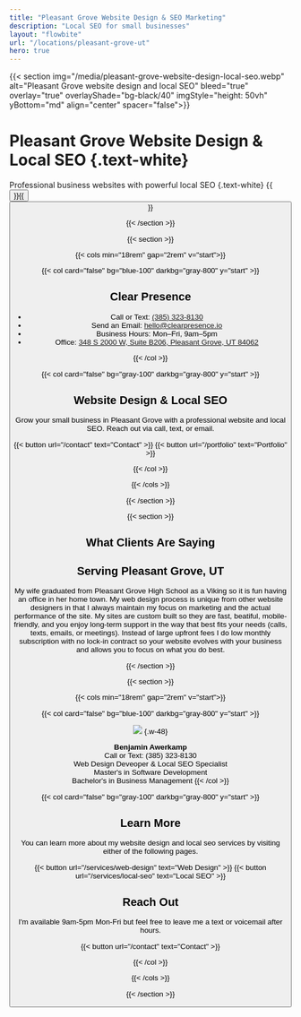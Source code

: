 ```yaml
---
title: "Pleasant Grove Website Design & SEO Marketing"
description: "Local SEO for small businesses"
layout: "flowbite"
url: "/locations/pleasant-grove-ut"
hero: true
---
```

{{< section img="/media/pleasant-grove-website-design-local-seo.webp" alt="Pleasant Grove website design and local SEO" bleed="true" overlay="true" overlayShade="bg-black/40" imgStyle="height: 50vh" yBottom="md" align="center" spacer="false">}}
# Pleasant Grove Website Design & Local SEO {.text-white}
Professional business websites with powerful local SEO
{.text-white}
{{<button url="/services/website-design" text="Web Design">}}{{<button url="/services/local-seo" text="Local SEO">}}

{{< /section >}}


{{< section >}}

{{< cols min="18rem" gap="2rem" v="start">}}

{{< col card="false" bg="blue-100" darkbg="gray-800" y="start" >}}

## Clear Presence
- Call or Text: <a href="tel:+13853238130">(385) 323-8130</a>
- Send an Email: <a href="mailto:hello@clearpresence.io">hello@clearpresence.io</a>
- Business Hours: Mon–Fri, 9am–5pm
- Office: <a href="https://www.google.com/maps/place/348+S+2000+W+b206,+Pleasant+Grove,+UT+84062" target="_blank" rel="noopener">348 S 2000 W, Suite B206, Pleasant Grove, UT 84062</a>

{{< /col >}}

{{< col card="false" bg="gray-100" darkbg="gray-800" y="start" >}}

## Website Design & Local SEO

Grow your small business in Pleasant Grove with a professional website and local SEO. Reach out via call, text, or email.

{{< button url="/contact" text="Contact" >}} {{< button url="/portfolio" text="Portfolio" >}}

{{< /col >}}

{{< /cols >}}

{{< /section >}}

{{< section >}}

## What Clients Are Saying

<!-- Elfsight Google Reviews | Rank Utah -->
<script src="https://static.elfsight.com/platform/platform.js" async></script>
<div class="elfsight-app-caff5808-5afd-415b-b8a6-19ebf5a9e552" data-elfsight-app-lazy></div>

## Serving Pleasant Grove, UT

My wife graduated from Pleasant Grove High School as a Viking so it is fun having an office in her home town. My web design process is unique from other website designers in that I always maintain my focus on marketing and the actual performance of the site. My sites are custom built so they are fast, beatiful, mobile-friendly, and you enjoy long-term support in the way that best fits your needs (calls, texts, emails, or meetings). Instead of large upfront fees I do low monthly subscription with no lock-in contract so your website evolves with your business and allows you to focus on what you do best.

{{< /section >}}


{{< section >}}

{{< cols min="18rem" gap="2rem" v="start">}}

{{< col card="false" bg="blue-100" darkbg="gray-800" y="start" >}}


![](/media/utah-seo-specialist-web-design-expert-profile-picture.jpg)
{.w-48}

**Benjamin Awerkamp** <br>
Call or Text: (385) 323-8130 <br>
Web Design Deveoper & Local SEO Specialist <br>
Master's in Software Development <br>
Bachelor's in Business Management
{{< /col >}}

{{< col card="false" bg="gray-100" darkbg="gray-800" y="start" >}}

## Learn More

You can learn more about my website design and local seo services by visiting either of the following pages.

{{< button url="/services/web-design" text="Web Design" >}} {{< button url="/services/local-seo" text="Local SEO" >}}

## Reach Out

I'm available 9am-5pm Mon-Fri but feel free to leave me a text or voicemail after hours.

{{< button url="/contact" text="Contact" >}}



{{< /col >}}

{{< /cols >}}

{{< /section >}}






